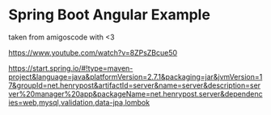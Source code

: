 # Spring Boot Angular Example

taken from amigoscode with <3

<https://www.youtube.com/watch?v=8ZPsZBcue50>

<https://start.spring.io/#!type=maven-project&language=java&platformVersion=2.7.1&packaging=jar&jvmVersion=17&groupId=net.henrypost&artifactId=server&name=server&description=server%20manager%20app&packageName=net.henrypost.server&dependencies=web,mysql,validation,data-jpa,lombok>